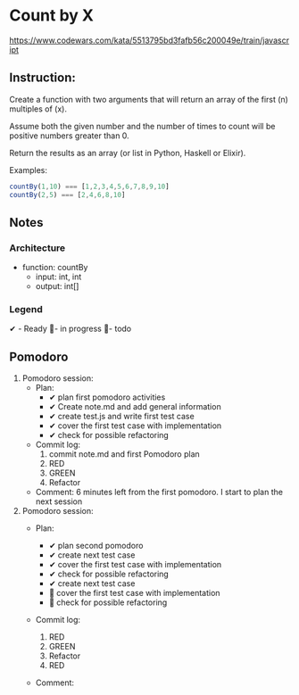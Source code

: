 # Count by X
https://www.codewars.com/kata/5513795bd3fafb56c200049e/train/javascript
## Instruction:
Create a function with two arguments that will return an array of the first (n) multiples of (x).

Assume both the given number and the number of times to count will be positive numbers greater than 0.

Return the results as an array (or list in Python, Haskell or Elixir).

Examples:
```javascript
countBy(1,10) === [1,2,3,4,5,6,7,8,9,10]
countBy(2,5) === [2,4,6,8,10]
```

## Notes
### Architecture
* function: countBy
    * input: int, int
    * output: int[]
	
### Legend
 ✔ - Ready
 🚧- in progress
 📃- todo
 
## Pomodoro
1. Pomodoro session:
    * Plan:  
        * ✔ plan first pomodoro activities
        * ✔ Create note.md and add general information 
        * ✔ create test.js and write first test case
        * ✔ cover the first test case with implementation
        * ✔ check for possible refactoring
    * Commit log:
        1. commit note.md and first Pomodoro plan
        1. RED
        1. GREEN
        1. Refactor
    * Comment: 6 minutes left from the first pomodoro. I start to plan the next session
1. Pomodoro session:
    * Plan:  
        * ✔ plan second pomodoro
        * ✔ create next test case
        * ✔ cover the first test case with implementation
        * ✔ check for possible refactoring
        * ✔ create next test case
        * 📃 cover the first test case with implementation
        * 📃 check for possible refactoring
    * Commit log:
        1. RED
        1. GREEN
        1. Refactor
        1. RED

    * Comment: 